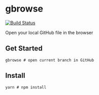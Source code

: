 # gbrowse
[![Build Status](https://travis-ci.com/kkweon/gbrowse.svg?branch=master)](https://travis-ci.com/kkweon/gbrowse)

Open your local GitHub file in the browser


## Get Started

```
gbrowse # open current branch in GitHub
```


## Install


```
yarn # npm install
```
